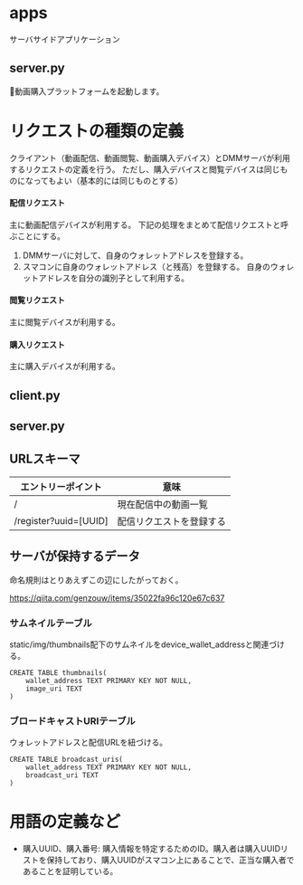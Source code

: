 # apps
サーバサイドアプリケーション

## server.py
動画購入プラットフォームを起動します。





# リクエストの種類の定義
クライアント（動画配信、動画閲覧、動画購入デバイス）とDMMサーバが利用するリクエストの定義を行う。
ただし、購入デバイスと閲覧デバイスは同じものになってもよい（基本的には同じものとする）

#### 配信リクエスト
主に動画配信デバイスが利用する。
下記の処理をまとめて配信リクエストと呼ぶことにする。
1. DMMサーバに対して、自身のウォレットアドレスを登録する。
2. スマコンに自身のウォレットアドレス（と残高）を登録する。
自身のウォレットアドレスを自分の識別子として利用する。
#### 閲覧リクエスト
主に閲覧デバイスが利用する。

#### 購入リクエスト
主に購入デバイスが利用する。


## client.py

## server.py


## URLスキーマ
| エントリーポイント    |       意味                    | 
|  -----             |       -----                  |
|      /             |  現在配信中の動画一覧            |
|  /register?uuid=[UUID] |  配信リクエストを登録する    |




## サーバが保持するデータ

命名規則はとりあえずこの辺にしたがっておく。

https://qiita.com/genzouw/items/35022fa96c120e67c637


### サムネイルテーブル
static/img/thumbnails配下のサムネイルをdevice_wallet_addressと関連づける。

```
CREATE TABLE thumbnails(
    wallet_address TEXT PRIMARY KEY NOT NULL,
    image_uri TEXT
)
```

### ブロードキャストURIテーブル
ウォレットアドレスと配信URLを紐づける。

```
CREATE TABLE broadcast_uris(
    wallet_address TEXT PRIMARY KEY NOT NULL,
    broadcast_uri TEXT
)
```


# 用語の定義など
- 購入UUID、購入番号: 購入情報を特定するためのID。購入者は購入UUIDリストを保持しており、購入UUIDがスマコン上にあることで、正当な購入者であることを証明している。

